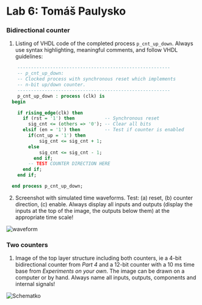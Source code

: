 # Lab 6: Tomáš Paulysko

### Bidirectional counter

1. Listing of VHDL code of the completed process `p_cnt_up_down`. Always use syntax highlighting, meaningful comments, and follow VHDL guidelines:

```vhdl
    --------------------------------------------------------
    -- p_cnt_up_down:
    -- Clocked process with synchronous reset which implements
    -- n-bit up/down counter.
    --------------------------------------------------------
    p_cnt_up_down : process (clk) is
  begin

    if rising_edge(clk) then
      if (rst = '1') then           -- Synchronous reset
        sig_cnt <= (others => '0'); -- Clear all bits
      elsif (en = '1') then         -- Test if counter is enabled
        if(cnt_up = '1') then
            sig_cnt <= sig_cnt + 1;
        else
            sig_cnt <= sig_cnt - 1;
          end if;
        -- TEST COUNTER DIRECTION HERE
      end if;
    end if;

  end process p_cnt_up_down;
```

2. Screenshot with simulated time waveforms. Test: (a) reset, (b) counter direction, (c) enable. Always display all inputs and outputs (display the inputs at the top of the image, the outputs below them) at the appropriate time scale!

  ![waveform](https://user-images.githubusercontent.com/102173814/226838702-9a3277df-33ca-4140-b734-28eebf8d315b.png)


### Two counters

1. Image of the top layer structure including both counters, ie a 4-bit bidirectional counter from *Part 4* and a 12-bit counter with a 10 ms time base from *Experiments on your own*. The image can be drawn on a computer or by hand. Always name all inputs, outputs, components and internal signals!

![Schematko](https://user-images.githubusercontent.com/102173814/226856059-560f3b38-1fb3-460a-8f17-44aecdecb97b.png)

